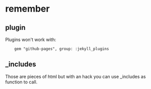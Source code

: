 # remember

## plugin

Plugins won't work with:

		gem "github-pages", group: :jekyll_plugins

## _includes

Those are pieces of html but with an hack you can use _includes as function to call.

